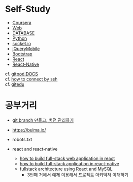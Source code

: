 # Self-Study
* [Coursera](./Coursera)
* [Web](./Web-n)
* [DATABASE](./DATABASE)
* [Python](.Python)
* [socket.io](./socket.io)
* [jQueryMobile](./jQueryMobile)
* [Bootstrap](./Bootstrap)
* [React](./React)
* [React-Native](./React-Native)

cf. [gitpod DOCS](https://www.gitpod.io/docs/)<br>
cf. [how to connect by ssh](https://opentutorials.org/module/432/3742)<br>
cf. [gitedu](https://education.github.com/pack)

# 공부거리
* [git branch 만들고, 버전 관리하기](https://backlog.com/git-tutorial/kr/stepup/stepup2_2.html)

* https://bulma.io/

* robots.txt

* react and react-native
    - [how to build full-stack web application in react](https://www.google.com/search?q=how+to+build+full-stack+web+application+in+react&rlz=1C1SQJL_koKR869KR869&oq=how+to+build+full-stack+web+application+in+react&aqs=chrome..69i57.9231j0j1&sourceid=chrome&ie=UTF-8)
    - [how to build full-stack application in react-native](https://www.google.com/search?q=how+to+build+full-stack+application+in+react-native&rlz=1C1SQJL_koKR869KR869&oq=how+to+build+full-stack+application+in+react-native&aqs=chrome..69i57.6839j0j1&sourceid=chrome&ie=UTF-8)
    - [fullstack architecture using React and MySQL](https://www.google.com/search?q=fullstack+architecture+using+React+and+MySQL&rlz=1C1SQJL_koKR869KR869&oq=fullstack+architecture+using+React+and+MySQL&aqs=chrome..69i57.215j0j1&sourceid=chrome&ie=UTF-8)
        - 3번째 거에서 예제 이용해서 프로젝트 아키텍쳐 이해하기